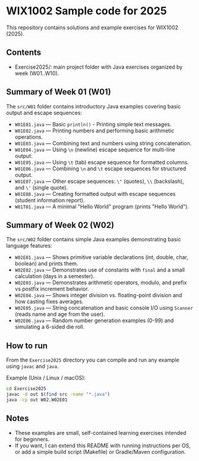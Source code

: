 # WIX1002 Sample code for 2025

This repository contains solutions and example exercises for WIX1002 (2025).

Contents
--------
- Exercise2025/: main project folder with Java exercises organized by week (W01..W10).

Summary of Week 01 (W01)
-------------------------
The `src/W01` folder contains introductory Java examples covering basic output and escape sequences:

- `W01E01.java` — Basic `println()` - Printing simple text messages.
- `W01E02.java` — Printing numbers and performing basic arithmetic operations.
- `W01E03.java` — Combining text and numbers using string concatenation.
- `W01E04.java` — Using `\n` (newline) escape sequence for multi-line output.
- `W01E05.java` — Using `\t` (tab) escape sequence for formatted columns.
- `W01E06.java` — Combining `\n` and `\t` escape sequences for structured output.
- `W01E07.java` — Other escape sequences: `\"` (quotes), `\\` (backslash), and `\'` (single quote).
- `W01E08.java` — Creating formatted output with escape sequences (student information report).
- `W01T01.java` — A minimal "Hello World" program (prints "Hello World").

Summary of Week 02 (W02)
-------------------------
The `src/W02` folder contains simple Java examples demonstrating basic language features:

- `W02E01.java` — Shows primitive variable declarations (int, double, char, boolean) and prints them.
- `W02E02.java` — Demonstrates use of constants with `final` and a small calculation (days in a semester).
- `W02E03.java` — Demonstrates arithmetic operators, modulo, and prefix vs postfix increment behavior.
- `W02E04.java` — Shows integer division vs. floating-point division and how casting fixes averages.
- `W02E05.java` — String concatenation and basic console I/O using `Scanner` (reads name and age from the user).
- `W02E06.java` — Random number generation examples (0-99) and simulating a 6-sided die roll.

How to run
----------
From the `Exercise2025` directory you can compile and run any example using `javac` and `java`.

Example (Unix / Linux / macOS):

```bash
cd Exercise2025
javac -d out $(find src -name "*.java")
java -cp out W02.W02E01
```

Notes
-----
- These examples are small, self-contained learning exercises intended for beginners.
- If you want, I can extend this README with running instructions per OS, or add a simple build script (Makefile) or Gradle/Maven configuration.

